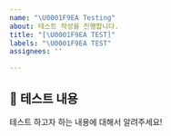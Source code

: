 ```yaml
---
name: "\U0001F9EA Testing"
about: 테스트 작성을 진행합니다.
title: "[\U0001F9EA TEST]"
labels: "\U0001F9EA TEST"
assignees: ''

---
```


## 🧪 테스트 내용
테스트 하고자 하는 내용에 대해서 알려주세요!


